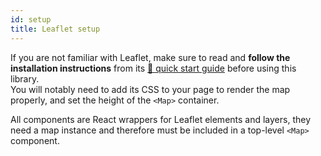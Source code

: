 ```yaml
---
id: setup
title: Leaflet setup
---
```


If you are not familiar with Leaflet, make sure to read and **follow the installation instructions** from its
[🍃 quick start guide](http://leafletjs.com/examples/quick-start/) before using
this library.\
You will notably need to add its CSS to your page to render the map properly, and
set the height of the `<Map>` container.

All components are React wrappers for Leaflet elements and layers, they need a
map instance and therefore must be included in a top-level `<Map>` component.

